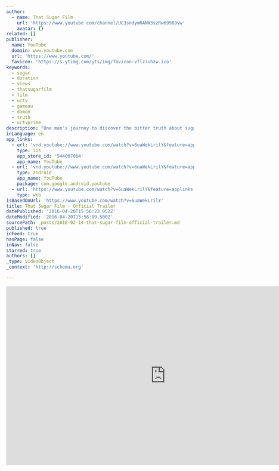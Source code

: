 ```yaml
---
author:
  - name: That Sugar Film
    url: 'https://www.youtube.com/channel/UC3sndymRANW3szRw69989vw'
    avatar: {}
related: []
publisher:
  name: YouTube
  domain: www.youtube.com
  url: 'https://www.youtube.com/'
  favicon: 'https://s.ytimg.com/yts/img/favicon-vflz7uhzw.ico'
keywords:
  - sugar
  - duration
  - views
  - thatsugarfilm
  - film
  - uctv
  - gameau
  - damon
  - truth
  - uctvprime
description: "One man's journey to discover the bitter truth about sugar. Own it now - http://www.thatsugarfilm.com Damon Gameau embarks on a unique experiment to document the effects of a high sugar diet on a healthy body, consuming only foods that are commonly perceived as 'healthy'."
inLanguage: en
app_links:
  - url: 'vnd.youtube://www.youtube.com/watch?v=6uaWekLrilY&feature=applinks'
    type: ios
    app_store_id: '544007664'
    app_name: YouTube
  - url: 'vnd.youtube://www.youtube.com/watch?v=6uaWekLrilY&feature=applinks'
    type: android
    app_name: YouTube
    package: com.google.android.youtube
  - url: 'https://www.youtube.com/watch?v=6uaWekLrilY&feature=applinks'
    type: web
isBasedOnUrl: 'https://www.youtube.com/watch?v=6uaWekLrilY'
title: That Sugar Film - Official Trailer
datePublished: '2016-04-20T15:56:23.052Z'
dateModified: '2016-04-20T15:56:09.500Z'
sourcePath: _posts/2016-02-14-that-sugar-film-official-trailer.md
published: true
inFeed: true
hasPage: false
inNav: false
starred: true
authors: []
_type: VideoObject
_context: 'http://schema.org'

---
```

<iframe src="https://cdn.embedly.com/widgets/media.html?src=https%3A%2F%2Fwww.youtube.com%2Fembed%2F6uaWekLrilY%3Ffeature%3Doembed&amp;url=https%3A%2F%2Fwww.youtube.com%2Fwatch%3Fv%3D6uaWekLrilY&amp;image=https%3A%2F%2Fi.ytimg.com%2Fvi%2F6uaWekLrilY%2Fhqdefault.jpg&amp;key=b7d04c9b404c499eba89ee7072e1c4f7&amp;type=text%2Fhtml&amp;schema=youtube" width="854" height="480" scrolling="no" frameborder="0" allowfullscreen="allowfullscreen" style=""></iframe>